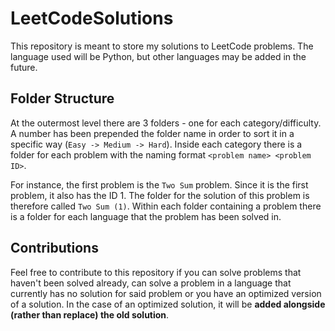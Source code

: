 # LeetCodeSolutions
This repository is meant to store my solutions to LeetCode problems. The language used will be Python, but other languages may be added in the future.


## Folder Structure
At the outermost level there are 3 folders - one for each category/difficulty. A number has been prepended the folder name in order to sort it in a specific way (`Easy -> Medium -> Hard`). Inside each category there is a folder for each problem with the naming format `<problem name> <problem ID>`.

For instance, the first problem is the `Two Sum` problem. Since it is the first problem, it also has the ID 1. The folder for the solution of this problem is therefore called `Two Sum (1)`. Within each folder containing a problem there is a folder for each language that the problem has been solved in.

## Contributions
Feel free to contribute to this repository if you can solve problems that haven't been solved already, can solve a problem in a language that currently has no solution for said problem or you have an optimized version of a solution. In the case of an optimized solution, it will be **added alongside (rather than replace) the old solution**.